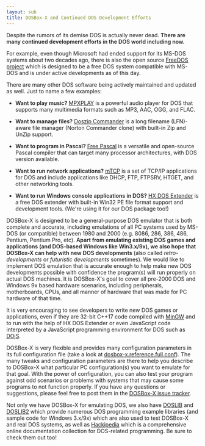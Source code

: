 ```yaml
---
layout: sub
title: DOSBox-X and Continued DOS Development Efforts
---
```


Despite the rumors of its demise DOS is actually never dead. <span style="font-weight: 600">There are many continued development efforts in the DOS world including now.</span>

For example, even though Microsoft had ended support for its MS-DOS systems about two decades ago, there is also the open source [FreeDOS project](https://freedos.org) which is designed to be a free DOS system compatible with MS-DOS and is under active developments as of this day.

There are many other DOS software being actively maintained and updated as well. Just to name a few examples:

* <span style="font-weight: 600">Want to play music?</span> [MPXPLAY](http://mpxplay.sourceforge.net/) is a powerful audio player for DOS that supports many multimedia formats such as MP3, AAC, OGG, and FLAC.

* <span style="font-weight: 600">Want to manage files?</span> [Doszip Commander](https://github.com/nidud/doszip) is a long filename (LFN)-aware file manager (Norton Commander clone) with built-in Zip and UnZip support.

* <span style="font-weight: 600">Want to program in Pascal?</span> [Free Pascal](https://www.freepascal.org/) is a versatile and open-source Pascal compiler that can target many processor architectures, with DOS version available.

* <span style="font-weight: 600">Want to run network applications?</span> [mTCP](http://www.brutman.com/mTCP/) is a set of TCP/IP applications for DOS and include applications like DHCP, FTP, FTPSRV, HTGET, and other networking tools.

* <span style="font-weight: 600">Want to run Windows console applications in DOS?</span> [HX DOS Extender](https://github.com/Baron-von-Riedesel/HX) is a free DOS extender with built-in Win32 PE file format support and development tools. (We're using it for our DOS package too!)

DOSBox-X is designed to be a general-purpose DOS emulator that is both complete and accurate, including emulations of all PC systems used by MS-DOS (or compatible) between 1980 and 2000 (e.g. 8086, 286, 386, 486, Pentium, Pentium Pro, etc). <span style="font-weight: 600">Apart from emulating existing DOS games and applications (and DOS-based Windows like Win3.x/9x), we also hope that DOSBox-X can help with new DOS developments</span> (also called <span style="font-style: italic">retro-developments</span> or <span style="font-style: italic">futuristic developments</span> sometimes). We would like to implement DOS emulation that is accurate enough to help make new DOS developments possible with confidence the program(s) will run properly on actual DOS machines. It is DOSBox-X's goal to cover all pre-2000 DOS and Windows 9x based hardware scenarios, including peripherals, motherboards, CPUs, and all manner of hardware that was made for PC hardware of that time.

It is very encouraging to see developers to write new DOS games or applications, even if they are 32-bit C++17 code compiled with [MinGW](https://osdn.net/projects/mingw) and to run with the help of HX DOS Extender or even JavaScript code interpreted by a JavaScript programming environment for DOS such as [DOjS](https://github.com/SuperIlu/DOjS).

DOSBox-X is very flexible and provides many configuration parameters in its full configuration file (take a look at [dosbox-x.reference.full.conf](https://raw.githubusercontent.com/joncampbell123/dosbox-x/master/dosbox-x.reference.full.conf)). The many tweaks and configuration parameters are there to help you describe to DOSBox-X what particular PC configuration(s) you want to emulate for that goal. With the power of configuration, you can also test your program against odd scenarios or problems with systems that may cause some programs to not function properly. If you have any questions or suggestions, please feel free to post them in the [DOSBox-X issue tracker](https://github.com/joncampbell123/dosbox-x/issues).

Not only we have DOSBox-X for emulating DOS, we also have [DOSLIB](https://github.com/joncampbell123/doslib) and [DOSLIB2](https://github.com/joncampbell123/doslib2) which provide numerous DOS programming example libraries (and sample code for Windows 3.x/9x) which are also used to test DOSBox-X and real DOS systems, as well as [Hackipedia](http://hackipedia.org/) which is a comprehensive online documentation collection for DOS-related programming. Be sure to check them out too!
